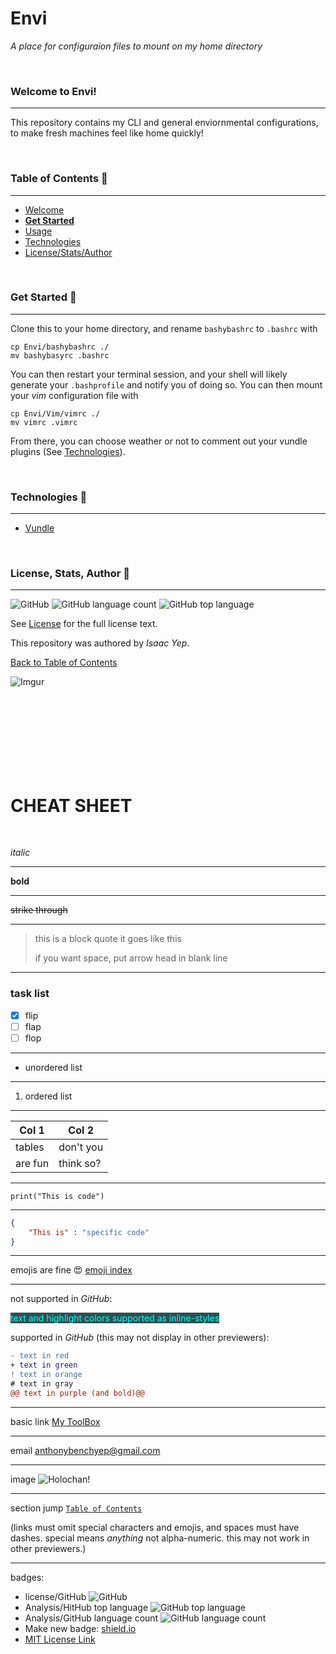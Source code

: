 ﻿# **Envi**
*A place for configuraion files to mount on my home directory*

<br />

### Welcome to Envi!
<hr>

This repository contains my CLI and general enviornmental configurations, to make fresh machines feel like home quickly!

<br />

### Table of Contents 📖
<hr>

  - [Welcome](#welcome-to-~ooo~)
  - [**Get Started**](#get-started-)
  - [Usage](#usage-)
  - [Technologies](#technologies-)
  - [License/Stats/Author](#license,-Stats,-author-)

<br />

### Get Started 🚀
<hr>

Clone this to your home directory, and rename `bashybashrc` to `.bashrc` with
```
cp Envi/bashybashrc ./
mv bashybasyrc .bashrc
```
You can then restart your terminal session, and your shell will likely generate your `.bashprofile` and notify you of doing so. You can then mount your *vim* configuration file with
```
cp Envi/Vim/vimrc ./
mv vimrc .vimrc
```
From there, you can choose weather or not to comment out your vundle plugins (See [Technologies](#technologies-)).

<br />

### Technologies 🧰
<hr>

  - [Vundle](https://github.com/VundleVim/Vundle.vim)

<br />

### License, Stats, Author 📜
<hr>
<!-- badge cluster -->

![GitHub](https://img.shields.io/github/license/anthonybench/Envi) ![GitHub language count](https://img.shields.io/github/languages/count/anthonybench/Envi) ![GitHub top language](https://img.shields.io/github/languages/top/anthonybench/Envi)

<!-- / -->
See [License](https://opensource.org/licenses/MIT) for the full license text.

  This repository was authored by *Isaac Yep*.

[Back to Table of Contents](#table-of-contents-)


![Imgur](https://i.imgur.com/jtNwEWu.png)




<br /><br /><br /><br /><br /><br /><br />
# **CHEAT SHEET**
<br />

*italic*

<hr>

**bold**

<hr>

~~strike through~~

<hr>

> this is a block quote
> it goes like this
>
> if you want space, put arrow head in blank line

<hr>

### task list
- [x] flip
- [ ] flap
- [ ] flop

<hr>

<ul>
    <li>unordered list</li>
</ul>

<hr>

<ol>
    <li>ordered list</li>
</ol>

<hr>

| Col 1  | Col 2 |
| ------------- | ------------- |
| tables  | don't you  |
| are fun  | think so?  |

<hr>

```print("This is code") ```

<hr>

```json
{
    "This is" : "specific code"
}
```

<hr>

emojis are fine 😍
[emoji index](https://unicode.org/emoji/charts/full-emoji-list.html)

<hr>

not supported in *GitHub*:

<span style="background-color: darkslategray; color: cyan"> text and highlight colors supported as inline-styles </span>

supported in *GitHub* (this may not display in other previewers):

```diff
- text in red
+ text in green
! text in orange
# text in gray
@@ text in purple (and bold)@@
```

<hr>

basic link [My ToolBox](https://anthonybench.github.io)

<hr>

email <anthonybenchyep@gmail.com>

<hr>

image
![Holochan!](https://i.imgur.com/oTopiyf.jpg)

<hr>

section jump [`Table of Contents`](#table-of-contents-)

(links must omit special characters and emojis, and spaces must have dashes. special means *anything* not alpha-numeric. this may not work in other previewers.)

<hr>

badges:

* license/GitHub
![GitHub](https://img.shields.io/github/license/anthonybench/Algorithms)
* Analysis/HitHub top language
![GitHub top language](https://img.shields.io/github/languages/top/anthonybench/Algorithms)
* Analysis/GitHub language count
![GitHub language count](https://img.shields.io/github/languages/count/anthonybench/anthonybench.github.io)
* Make new badge: [shield.io](https://shields.io/)
* [MIT License Link](https://opensource.org/licenses/MIT)